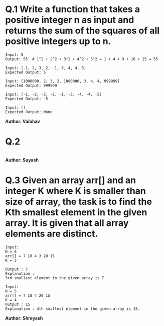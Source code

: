 # Q.1 Write a function that takes a positive integer n as input and returns the sum of the squares of all positive integers up to n.
```
Input: 5
Output: 55  # 1^2 + 2^2 + 3^2 + 4^2 + 5^2 = 1 + 4 + 9 + 16 + 25 = 55

Input: [-1, 2, 3, 2, -1, 3, 4, 4, 5]
Expected Output: 5

Input: [1000000, 2, 3, 2, 1000000, 3, 4, 4, 999999]
Expected Output: 999999

Input: [-1, -2, -3, -2, -1, -3, -4, -4, -5]
Expected Output: -5

Input: []
Expected Output: None
```
**Author: Vaibhav**

# Q.2 

```

```
**Author: Suyash**

# Q.3 Given an array arr[] and an integer K where K is smaller than size of array, the task is to find the Kth smallest element in the given array. It is given that all array elements are distinct.
```
Input:
N = 6
arr[] = 7 10 4 3 20 15
K = 3

Output : 7
Explanation :
3rd smallest element in the given array is 7.

Input:
N = 5
arr[] = 7 10 4 20 15
K = 4
Output : 15
Explanation : 4th smallest element in the given array is 15.
```
**Author: Shreyash**


